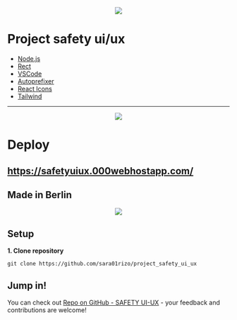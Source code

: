 <p align="center">
  <img src="https://github.com/sara01rizo/lema-mern-data-model/blob/master/client/src/images/ui-ux-react.jpg?raw=true"/>
</p>

# Project safety ui/ux

- [Node.js](https://nodejs.org/)
- [Rect](https://react.dev/)
- [VSCode](https://code.visualstudio.com/)
- [Autoprefixer](https://autoprefixer.github.io/)
- [React Icons](https://react-icons.github.io/react-icons)
- [Tailwind](https://tailwindcss.com/)


---------
<p align="center">
  <img src="https://github.com/sara01rizo/lema-mern-data-model/blob/master/client/src/images/ui-ux-react-bk.jpg?raw=true"/>
</p>

# Deploy

## https://safetyuiux.000webhostapp.com/

## Made in Berlin

<p align="center">
  <img src="https://github.com/sara01rizo/lema-mern-data-model/blob/master/client/src/images/ui-ux-react-foo.jpg?raw=true"/>
</p>


## Setup

**1. Clone repository**

```shell
git clone https://github.com/sara01rizo/project_safety_ui_ux
```
## Jump in!

You can check out [Repo on GitHub - SAFETY UI-UX](hhttps://github.com/sara01rizo/project_safety_ui_uxl) - your feedback and contributions are welcome!

